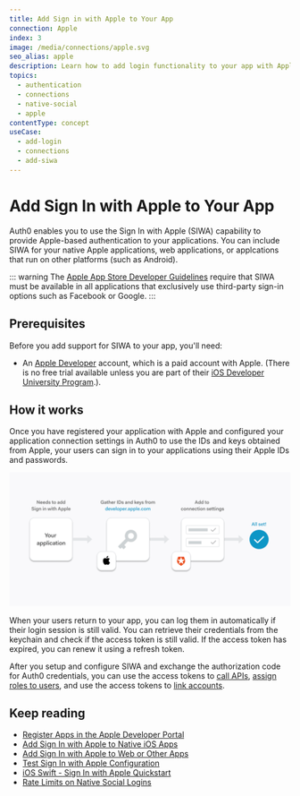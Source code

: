 ```yaml
---
title: Add Sign in with Apple to Your App
connection: Apple
index: 3
image: /media/connections/apple.svg
seo_alias: apple
description: Learn how to add login functionality to your app with Apple. 
topics:
  - authentication
  - connections
  - native-social
  - apple
contentType: concept
useCase:
  - add-login
  - connections
  - add-siwa
---
```

# Add Sign In with Apple to Your App

Auth0 enables you to use the Sign In with Apple (SIWA) capability to provide Apple-based authentication to your applications. You can include SIWA for your native Apple applications, web applications, or applcations that run on other platforms (such as Android).

::: warning
The [Apple App Store Developer Guidelines](https://developer.apple.com/app-store/review/guidelines/#sign-in-with-apple) require that SIWA must be available in all applications that exclusively use third-party sign-in options such as Facebook or Google.
:::

## Prerequisites

Before you add support for SIWA to your app, you'll need:

* An [Apple Developer](https://developer.apple.com/programs/) account, which is a paid account with Apple. (There is no free trial available unless you are part of their [iOS Developer University Program](https://developer.apple.com/support/compare-memberships/).).

## How it works

Once you have registered your application with Apple and configured your application connection settings in Auth0 to use the IDs and keys obtained from Apple, your users can sign in to your applications using their Apple IDs and passwords. 

![Apple Sign In with Apple Setup Flow](/media/articles/connections/social/apple/apple-siwa-setup-flow.png)

When your users return to your app, you can log them in automatically if their login session is still valid. You can retrieve their credentials from the keychain and check if the access token is still valid. If the access token has expired, you can renew it using a refresh token. 

After you setup and configure SIWA and exchange the authorization code for Auth0 credentials, you can use the access tokens to [call APIs](/flows/guides/auth-code-pkce/call-api-auth-code-pkce), [assign roles to users](/dashboard/guides/users/assign-roles-users), and use the access tokens to [link accounts](/link-accounts). 

## Keep reading

* [Register Apps in the Apple Developer Portal](/connections/apple-siwa/set-up-apple)
* [Add Sign In with Apple to Native iOS Apps](/connections/apple-siwa/add-siwa-to-native-app)
* [Add Sign In with Apple to Web or Other Apps](/connections/apple-siwa/add-siwa-to-web-app)
* [Test Sign In with Apple Configuration](/connections/apple-siwa/test-siwa-connection)
* [iOS Swift - Sign In with Apple Quickstart](/quickstart/native/ios-swift-siwa)
* [Rate Limits on Native Social Logins](/policies/rate-limits#limits-on-native-social-logins)
